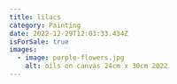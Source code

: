 ```yaml
---
title: lilacs
category: Painting
date: 2022-12-29T12:03:33.434Z
isForSale: true
images:
  - image: purple-flowers.jpg
    alt: oils on canvas 24cm x 30cm 2022
---
```

